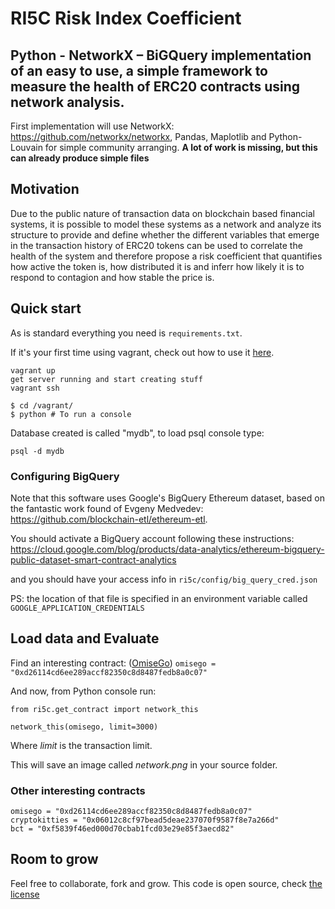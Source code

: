 
# RI5C Risk Index Coefficient
## Python - NetworkX – BiGQuery implementation of an easy to use, a simple framework to measure the health of ERC20 contracts using network analysis.

First implementation will use NetworkX: https://github.com/networkx/networkx, Pandas, Maplotlib and Python-Louvain for simple community arranging. **A lot of work is missing, but this can already produce simple files** 

## Motivation
Due to the public nature of transaction data on blockchain based financial systems, it is possible to model these systems as a network and analyze its structure to provide and define whether the different variables that emerge in the transaction history of ERC20 tokens can be used to correlate the health of the system and therefore propose a risk coefficient that quantifies how active the token is, how distributed it is and inferr how likely it is to respond to contagion and how stable the price is.

## Quick start
As is standard everything you need is ```requirements.txt```. 

If it's your first time using vagrant, check out how to use it [here](https://www.vagrantup.com/docs/installation/).
```
vagrant up
get server running and start creating stuff
vagrant ssh

$ cd /vagrant/
$ python # To run a console
```

Database created is called "mydb", to load psql console type:
```
psql -d mydb
```

### Configuring BigQuery
Note that this software uses Google's BigQuery Ethereum dataset, based on the fantastic work found of Evgeny Medvedev: https://github.com/blockchain-etl/ethereum-etl.

You should activate a BigQuery account following these instructions: https://cloud.google.com/blog/products/data-analytics/ethereum-bigquery-public-dataset-smart-contract-analytics

and you should have your access info in ```ri5c/config/big_query_cred.json```

PS: the location of that file is specified in an environment variable called ```GOOGLE_APPLICATION_CREDENTIALS```


## Load data and Evaluate
Find an interesting contract: ([OmiseGo](https://omisego.network)) ```omisego = "0xd26114cd6ee289accf82350c8d8487fedb8a0c07"```

And now, from Python console run:

```from ri5c.get_contract import network_this```

```network_this(omisego, limit=3000)```

Where *limit* is the transaction limit.

This will save an image called *network.png* in your source folder.

### Other interesting contracts

```
omisego = "0xd26114cd6ee289accf82350c8d8487fedb8a0c07"
cryptokitties = "0x06012c8cf97bead5deae237070f9587f8e7a266d"
bct = "0xf5839f46ed000d70cbab1fcd03e29e85f3aecd82"
```

## Room to grow
Feel free to collaborate, fork and grow. This code is open source, check [the license](/master/LICENSE)

